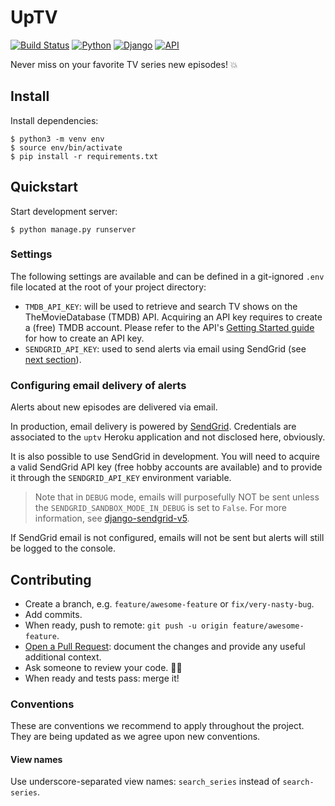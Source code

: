 # UpTV

[![Build Status](https://img.shields.io/travis-ci/florimondmanca/uptv.svg?style=flat-square)](https://travis-ci.org/florimondmanca/uptv)
[![Python](https://img.shields.io/badge/python-3.7-blue.svg?style=flat-square)](https://docs.python.org/3/)
[![Django](https://img.shields.io/badge/django-2.1-blue.svg?style=flat-square)](https://www.djangoproject.com)
[![API](https://img.shields.io/badge/api_provider-tmdb-orange.svg?style=flat-square)](https://www.themoviedb.org/documentation/api)

Never miss on your favorite TV series new episodes! :boom:

## Install

Install dependencies:

```
$ python3 -m venv env
$ source env/bin/activate
$ pip install -r requirements.txt
```

## Quickstart

Start development server:

```
$ python manage.py runserver
```

### Settings

The following settings are available and can be defined in a git-ignored `.env` file located at the root of your project directory:

- `TMDB_API_KEY`: will be used to retrieve and search TV shows on the TheMovieDatabase (TMDB) API. Acquiring an API key requires to create a (free) TMDB account. Please refer to the API's [Getting Started guide](https://developers.themoviedb.org/3/getting-started/introduction) for how to create an API key.
- `SENDGRID_API_KEY`: used to send alerts via email using SendGrid (see [next section](#Configuring-email-delivery-of-alerts)).

### Configuring email delivery of alerts

Alerts about new episodes are delivered via email.

In production, email delivery is powered by [SendGrid](https://sendgrid.com). Credentials are associated to the `uptv` Heroku application and not disclosed here, obviously.

It is also possible to use SendGrid in development. You will need to acquire a valid SendGrid API key (free hobby accounts are available) and to provide it through the `SENDGRID_API_KEY` environment variable.

> Note that in `DEBUG` mode, emails will purposefully NOT be sent unless the `SENDGRID_SANDBOX_MODE_IN_DEBUG` is set to `False`. For more information, see [django-sendgrid-v5](https://github.com/sklarsa/django-sendgrid-v5).

If SendGrid email is not configured, emails will not be sent but alerts will still be logged to the console.

## Contributing

- Create a branch, e.g. `feature/awesome-feature` or `fix/very-nasty-bug`.
- Add commits.
- When ready, push to remote: `git push -u origin feature/awesome-feature`.
- [Open a Pull Request](https://github.com/florimondmanca/uptv/compare): document the changes and provide any useful additional context.
- Ask someone to review your code. 🔎🤝
- When ready and tests pass: merge it!

### Conventions

These are conventions we recommend to apply throughout the project. They are being updated as we agree upon new conventions.

#### View names

Use underscore-separated view names: `search_series` instead of `search-series`.

